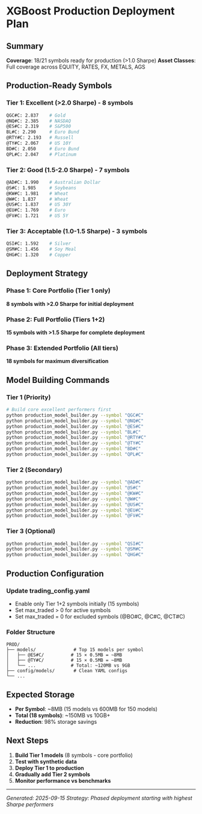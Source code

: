 # XGBoost Production Deployment Plan

## Summary

**Coverage**: 18/21 symbols ready for production (>1.0 Sharpe)
**Asset Classes**: Full coverage across EQUITY, RATES, FX, METALS, AGS

## Production-Ready Symbols

### Tier 1: Excellent (>2.0 Sharpe) - 8 symbols
```bash
QGC#C: 2.837    # Gold
@NQ#C: 2.385    # NASDAQ
@ES#C: 2.319    # S&P500
BL#C: 2.290     # Euro Bund
@RTY#C: 2.193   # Russell
@TY#C: 2.067    # US 10Y
BD#C: 2.050     # Euro Bund
QPL#C: 2.047    # Platinum
```

### Tier 2: Good (1.5-2.0 Sharpe) - 7 symbols
```bash
@AD#C: 1.990    # Australian Dollar
@S#C: 1.985     # Soybeans
@KW#C: 1.981    # Wheat
@W#C: 1.837     # Wheat
@US#C: 1.837    # US 30Y
@EU#C: 1.769    # Euro
@FV#C: 1.721    # US 5Y
```

### Tier 3: Acceptable (1.0-1.5 Sharpe) - 3 symbols
```bash
QSI#C: 1.592    # Silver
@SM#C: 1.456    # Soy Meal
QHG#C: 1.320    # Copper
```

## Deployment Strategy

### Phase 1: Core Portfolio (Tier 1 only)
**8 symbols with >2.0 Sharpe for initial deployment**

### Phase 2: Full Portfolio (Tiers 1+2)
**15 symbols with >1.5 Sharpe for complete deployment**

### Phase 3: Extended Portfolio (All tiers)
**18 symbols for maximum diversification**

## Model Building Commands

### Tier 1 (Priority)
```bash
# Build core excellent performers first
python production_model_builder.py --symbol "QGC#C"
python production_model_builder.py --symbol "@NQ#C"
python production_model_builder.py --symbol "@ES#C"
python production_model_builder.py --symbol "BL#C"
python production_model_builder.py --symbol "@RTY#C"
python production_model_builder.py --symbol "@TY#C"
python production_model_builder.py --symbol "BD#C"
python production_model_builder.py --symbol "QPL#C"
```

### Tier 2 (Secondary)
```bash
python production_model_builder.py --symbol "@AD#C"
python production_model_builder.py --symbol "@S#C"
python production_model_builder.py --symbol "@KW#C"
python production_model_builder.py --symbol "@W#C"
python production_model_builder.py --symbol "@US#C"
python production_model_builder.py --symbol "@EU#C"
python production_model_builder.py --symbol "@FV#C"
```

### Tier 3 (Optional)
```bash
python production_model_builder.py --symbol "QSI#C"
python production_model_builder.py --symbol "@SM#C"
python production_model_builder.py --symbol "QHG#C"
```

## Production Configuration

### Update trading_config.yaml
- Enable only Tier 1+2 symbols initially (15 symbols)
- Set max_traded > 0 for active symbols
- Set max_traded = 0 for excluded symbols (@BO#C, @C#C, @CT#C)

### Folder Structure
```
PROD/
├── models/              # Top 15 models per symbol
│   ├── @ES#C/          # 15 × 0.5MB = ~8MB
│   ├── @TY#C/          # 15 × 0.5MB = ~8MB
│   └── ...             # Total: ~120MB vs 9GB
├── config/models/       # Clean YAML configs
└── ...
```

## Expected Storage
- **Per Symbol**: ~8MB (15 models vs 600MB for 150 models)
- **Total (18 symbols)**: ~150MB vs 10GB+
- **Reduction**: 98% storage savings

## Next Steps
1. **Build Tier 1 models** (8 symbols - core portfolio)
2. **Test with synthetic data**
3. **Deploy Tier 1 to production**
4. **Gradually add Tier 2 symbols**
5. **Monitor performance vs benchmarks**

---
*Generated: 2025-09-15*
*Strategy: Phased deployment starting with highest Sharpe performers*